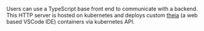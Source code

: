 Users can use a TypeScript base front end to communicate with a backend. This HTTP server is hosted on kubernetes and deploys custom [theia](https://www.theia-ide.org/) (a web based VSCode IDE) containers via kubernetes API.
